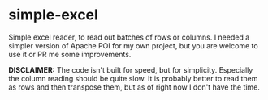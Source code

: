 # simple-excel
Simple excel reader, to read out batches of rows or columns.
I needed a simpler version of Apache POI for my own project, but you are welcome to use it or PR me some improvements.

**DISCLAIMER:** 
The code isn't built for speed, but for simplicity. Especially the column reading should be quite slow. 
It is probably better to read them as rows and then transpose them, but as of right now I don't have the time.
